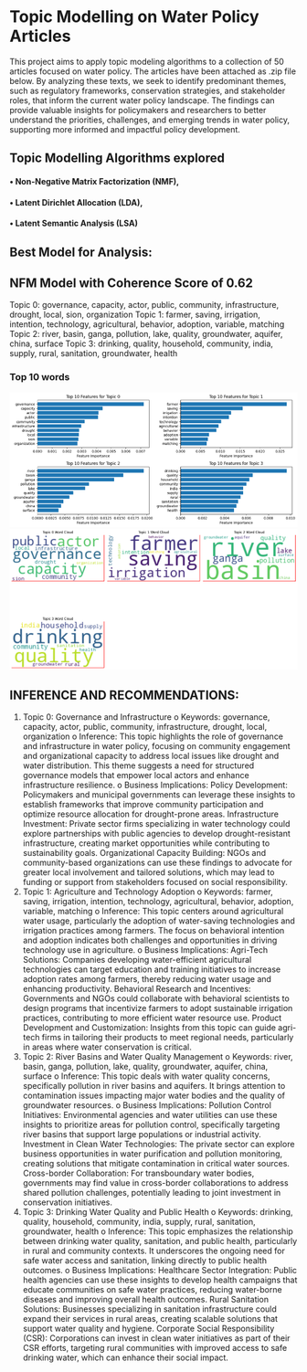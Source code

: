# Topic Modelling on Water Policy Articles
This project aims to apply topic modeling algorithms to a collection of 50 articles focused on water policy. The articles have been attached as .zip file below.
By analyzing these texts, we seek to identify predominant themes, such as regulatory frameworks, conservation strategies, and stakeholder roles, that inform the current water policy landscape. The findings can provide valuable insights for policymakers and researchers to better understand the priorities, challenges, and emerging trends in water policy, supporting more informed and impactful policy development.
## Topic Modelling Algorithms explored
#### •	Non-Negative Matrix Factorization (NMF),
#### •	Latent Dirichlet Allocation (LDA), 
#### •	Latent Semantic Analysis (LSA) 

## Best Model for Analysis:
## NFM Model with Coherence Score of 0.62
Topic 0: governance, capacity, actor, public, community, infrastructure, drought, local, sion, organization
Topic 1: farmer, saving, irrigation, intention, technology, agricultural, behavior, adoption, variable, matching
Topic 2: river, basin, ganga, pollution, lake, quality, groundwater, aquifer, china, surface
Topic 3: drinking, quality, household, community, india, supply, rural, sanitation, groundwater, health

### Top 10 words
![Feature Importance](image.png)
![Word Cloud of NFM Model](image-1.png)

## INFERENCE AND RECOMMENDATIONS:
1.	Topic 0: Governance and Infrastructure
o	Keywords: governance, capacity, actor, public, community, infrastructure, drought, local, organization
o	Inference: This topic highlights the role of governance and infrastructure in water policy, focusing on community engagement and organizational capacity to address local issues like drought and water distribution. This theme suggests a need for structured governance models that empower local actors and enhance infrastructure resilience.
o	Business Implications:
 Policy Development: Policymakers and municipal governments can leverage these insights to establish frameworks that improve community participation and optimize resource allocation for drought-prone areas.
 Infrastructure Investment: Private sector firms specializing in water technology could explore partnerships with public agencies to develop drought-resistant infrastructure, creating market opportunities while contributing to sustainability goals.
 Organizational Capacity Building: NGOs and community-based organizations can use these findings to advocate for greater local involvement and tailored solutions, which may lead to funding or support from stakeholders focused on social responsibility.
2.	Topic 1: Agriculture and Technology Adoption
o	Keywords: farmer, saving, irrigation, intention, technology, agricultural, behavior, adoption, variable, matching
o	Inference: This topic centers around agricultural water usage, particularly the adoption of water-saving technologies and irrigation practices among farmers. The focus on behavioral intention and adoption indicates both challenges and opportunities in driving technology use in agriculture.
o	Business Implications:
 Agri-Tech Solutions: Companies developing water-efficient agricultural technologies can target education and training initiatives to increase adoption rates among farmers, thereby reducing water usage and enhancing productivity.
	Behavioral Research and Incentives: Governments and NGOs could collaborate with behavioral scientists to design programs that incentivize farmers to adopt sustainable irrigation practices, contributing to more efficient water resource use.
	Product Development and Customization: Insights from this topic can guide agri-tech firms in tailoring their products to meet regional needs, particularly in areas where water conservation is critical.
3.	Topic 2: River Basins and Water Quality Management
o	Keywords: river, basin, ganga, pollution, lake, quality, groundwater, aquifer, china, surface
o	Inference: This topic deals with water quality concerns, specifically pollution in river basins and aquifers. It brings attention to contamination issues impacting major water bodies and the quality of groundwater resources.
o	Business Implications:
	Pollution Control Initiatives: Environmental agencies and water utilities can use these insights to prioritize areas for pollution control, specifically targeting river basins that support large populations or industrial activity.
	Investment in Clean Water Technologies: The private sector can explore business opportunities in water purification and pollution monitoring, creating solutions that mitigate contamination in critical water sources.
	Cross-border Collaboration: For transboundary water bodies, governments may find value in cross-border collaborations to address shared pollution challenges, potentially leading to joint investment in conservation initiatives.
4.	Topic 3: Drinking Water Quality and Public Health
o	Keywords: drinking, quality, household, community, india, supply, rural, sanitation, groundwater, health
o	Inference: This topic emphasizes the relationship between drinking water quality, sanitation, and public health, particularly in rural and community contexts. It underscores the ongoing need for safe water access and sanitation, linking directly to public health outcomes.
o	Business Implications:
	Healthcare Sector Integration: Public health agencies can use these insights to develop health campaigns that educate communities on safe water practices, reducing water-borne diseases and improving overall health outcomes.
	Rural Sanitation Solutions: Businesses specializing in sanitation infrastructure could expand their services in rural areas, creating scalable solutions that support water quality and hygiene.
	Corporate Social Responsibility (CSR): Corporations can invest in clean water initiatives as part of their CSR efforts, targeting rural communities with improved access to safe drinking water, which can enhance their social impact.
